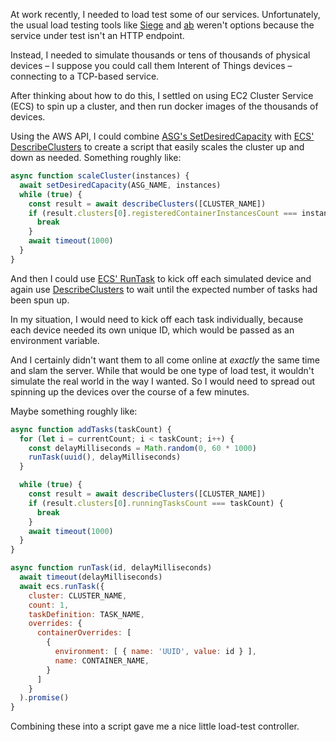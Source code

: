 At work recently, I needed to load test some of our services. Unfortunately,
the usual load testing tools like [Siege][siege] and [ab][ab] weren't options
because the service under test isn't an HTTP endpoint.

Instead, I needed to simulate thousands or tens of thousands of physical
devices – I suppose you could call them Interent of Things devices – connecting
to a TCP-based service.

After thinking about how to do this, I settled on using EC2 Cluster Service
(ECS) to spin up a cluster, and then run docker images of the thousands of
devices.

Using the AWS API, I could combine [ASG's
SetDesiredCapacity][set-desired-capacity] with [ECS'
DescribeClusters][describe-clusters] to create a script that easily scales the
cluster up and down as needed. Something roughly like:

```js
async function scaleCluster(instances) {
  await setDesiredCapacity(ASG_NAME, instances)
  while (true) {
    const result = await describeClusters([CLUSTER_NAME])
    if (result.clusters[0].registeredContainerInstancesCount === instances) {
      break
    }
    await timeout(1000)
  }
}
```

And then I could use [ECS' RunTask][run-task] to kick off each simulated device
and again use [DescribeClusters][describe-clusters] to wait until the expected
number of tasks had been spun up.

In my situation, I would need to kick off each task individually, because each
device needed its own unique ID, which would be passed as an environment
variable. 

And I certainly didn't want them to all come online at _exactly_ the same time
and slam the server. While that would be one type of load test, it wouldn't
simulate the real world in the way I wanted. So I would need to spread out
spinning up the devices over the course of a few minutes.

Maybe something roughly like:

```js
async function addTasks(taskCount) {
  for (let i = currentCount; i < taskCount; i++) {
    const delayMilliseconds = Math.random(0, 60 * 1000)
    runTask(uuid(), delayMilliseconds)
  }

  while (true) {
    const result = await describeClusters([CLUSTER_NAME])
    if (result.clusters[0].runningTasksCount === taskCount) {
      break
    }
    await timeout(1000)
  }
}

async function runTask(id, delayMilliseconds)
  await timeout(delayMilliseconds)
  await ecs.runTask({
    cluster: CLUSTER_NAME,
    count: 1,
    taskDefinition: TASK_NAME,
    overrides: {
      containerOverrides: [
        {
          environment: [ { name: 'UUID', value: id } ],
          name: CONTAINER_NAME,
        }
      ]
    }
  ).promise()
}
```

Combining these into a script gave me a nice little load-test controller.

<script type="text/javascript" src="https://asciinema.org/a/bxfjcno8lahktd4os8q22v2qm.js" id="asciicast-bxfjcno8lahktd4os8q22v2qm" async></script>


[siege]: https://www.joedog.org/siege-home/
[ab]: https://httpd.apache.org/docs/2.4/programs/ab.html
[describe-clusters]: http://docs.aws.amazon.com/AmazonECS/latest/APIReference/API_DescribeClusters.html
[run-task]: http://docs.aws.amazon.com/AmazonECS/latest/APIReference/API_RunTask.html
[set-desired-capacity]: http://docs.aws.amazon.com/AutoScaling/latest/APIReference/API_SetDesiredCapacity.html
